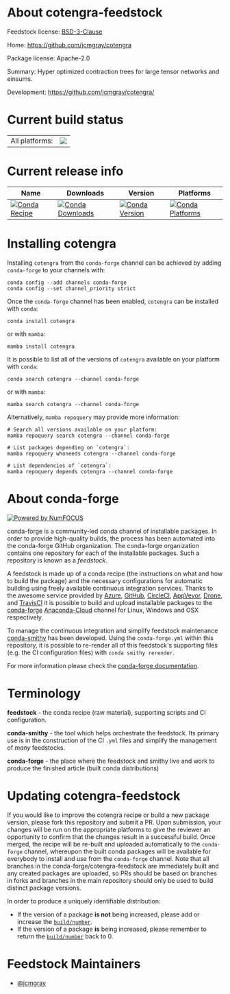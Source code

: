 About cotengra-feedstock
========================

Feedstock license: [BSD-3-Clause](https://github.com/conda-forge/cotengra-feedstock/blob/main/LICENSE.txt)

Home: https://github.com/jcmgray/cotengra

Package license: Apache-2.0

Summary: Hyper optimized contraction trees for large tensor networks and einsums.

Development: https://github.com/jcmgray/cotengra/

Current build status
====================


<table><tr><td>All platforms:</td>
    <td>
      <a href="https://dev.azure.com/conda-forge/feedstock-builds/_build/latest?definitionId=20325&branchName=main">
        <img src="https://dev.azure.com/conda-forge/feedstock-builds/_apis/build/status/cotengra-feedstock?branchName=main">
      </a>
    </td>
  </tr>
</table>

Current release info
====================

| Name | Downloads | Version | Platforms |
| --- | --- | --- | --- |
| [![Conda Recipe](https://img.shields.io/badge/recipe-cotengra-green.svg)](https://anaconda.org/conda-forge/cotengra) | [![Conda Downloads](https://img.shields.io/conda/dn/conda-forge/cotengra.svg)](https://anaconda.org/conda-forge/cotengra) | [![Conda Version](https://img.shields.io/conda/vn/conda-forge/cotengra.svg)](https://anaconda.org/conda-forge/cotengra) | [![Conda Platforms](https://img.shields.io/conda/pn/conda-forge/cotengra.svg)](https://anaconda.org/conda-forge/cotengra) |

Installing cotengra
===================

Installing `cotengra` from the `conda-forge` channel can be achieved by adding `conda-forge` to your channels with:

```
conda config --add channels conda-forge
conda config --set channel_priority strict
```

Once the `conda-forge` channel has been enabled, `cotengra` can be installed with `conda`:

```
conda install cotengra
```

or with `mamba`:

```
mamba install cotengra
```

It is possible to list all of the versions of `cotengra` available on your platform with `conda`:

```
conda search cotengra --channel conda-forge
```

or with `mamba`:

```
mamba search cotengra --channel conda-forge
```

Alternatively, `mamba repoquery` may provide more information:

```
# Search all versions available on your platform:
mamba repoquery search cotengra --channel conda-forge

# List packages depending on `cotengra`:
mamba repoquery whoneeds cotengra --channel conda-forge

# List dependencies of `cotengra`:
mamba repoquery depends cotengra --channel conda-forge
```


About conda-forge
=================

[![Powered by
NumFOCUS](https://img.shields.io/badge/powered%20by-NumFOCUS-orange.svg?style=flat&colorA=E1523D&colorB=007D8A)](https://numfocus.org)

conda-forge is a community-led conda channel of installable packages.
In order to provide high-quality builds, the process has been automated into the
conda-forge GitHub organization. The conda-forge organization contains one repository
for each of the installable packages. Such a repository is known as a *feedstock*.

A feedstock is made up of a conda recipe (the instructions on what and how to build
the package) and the necessary configurations for automatic building using freely
available continuous integration services. Thanks to the awesome service provided by
[Azure](https://azure.microsoft.com/en-us/services/devops/), [GitHub](https://github.com/),
[CircleCI](https://circleci.com/), [AppVeyor](https://www.appveyor.com/),
[Drone](https://cloud.drone.io/welcome), and [TravisCI](https://travis-ci.com/)
it is possible to build and upload installable packages to the
[conda-forge](https://anaconda.org/conda-forge) [Anaconda-Cloud](https://anaconda.org/)
channel for Linux, Windows and OSX respectively.

To manage the continuous integration and simplify feedstock maintenance
[conda-smithy](https://github.com/conda-forge/conda-smithy) has been developed.
Using the ``conda-forge.yml`` within this repository, it is possible to re-render all of
this feedstock's supporting files (e.g. the CI configuration files) with ``conda smithy rerender``.

For more information please check the [conda-forge documentation](https://conda-forge.org/docs/).

Terminology
===========

**feedstock** - the conda recipe (raw material), supporting scripts and CI configuration.

**conda-smithy** - the tool which helps orchestrate the feedstock.
                   Its primary use is in the construction of the CI ``.yml`` files
                   and simplify the management of *many* feedstocks.

**conda-forge** - the place where the feedstock and smithy live and work to
                  produce the finished article (built conda distributions)


Updating cotengra-feedstock
===========================

If you would like to improve the cotengra recipe or build a new
package version, please fork this repository and submit a PR. Upon submission,
your changes will be run on the appropriate platforms to give the reviewer an
opportunity to confirm that the changes result in a successful build. Once
merged, the recipe will be re-built and uploaded automatically to the
`conda-forge` channel, whereupon the built conda packages will be available for
everybody to install and use from the `conda-forge` channel.
Note that all branches in the conda-forge/cotengra-feedstock are
immediately built and any created packages are uploaded, so PRs should be based
on branches in forks and branches in the main repository should only be used to
build distinct package versions.

In order to produce a uniquely identifiable distribution:
 * If the version of a package **is not** being increased, please add or increase
   the [``build/number``](https://docs.conda.io/projects/conda-build/en/latest/resources/define-metadata.html#build-number-and-string).
 * If the version of a package **is** being increased, please remember to return
   the [``build/number``](https://docs.conda.io/projects/conda-build/en/latest/resources/define-metadata.html#build-number-and-string)
   back to 0.

Feedstock Maintainers
=====================

* [@jcmgray](https://github.com/jcmgray/)

